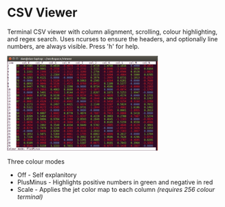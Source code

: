 CSV Viewer
==========

Terminal CSV viewer with column alignment, scrolling, colour highlighting, and regex search. 
Uses ncurses to ensure the headers, and optionally line numbers, are always visible. Press 'h' for help.

<img src="csview.png" alt="The viewer in action" width=350/>

Three colour modes
 * Off - Self explanitory
 * PlusMinus - Highlights positive numbers in green and negative in red
 * Scale - Applies the jet color map to each column _(requires 256 colour terminal)_


